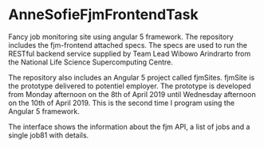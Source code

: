 # AnneSofieFjmFrontendTask
Fancy job monitoring site using angular 5 framework. The repository includes the fjm-frontend attached specs. The specs are used to run the RESTful backend service supplied by Team Lead Wibowo Arindrarto from the National Life Science Supercomputing Centre.

The repository also includes an Angular 5 project called fjmSites. fjmSite is the prototype delivered to potentiel employer. The prototype is developed from Monday afternoon on the 8th of April 2019 until Wednesday afternoon on the 10th of April 2019. This is the second time I program using the Angular 5 framework.  

The interface shows the information about the fjm API, a list of jobs and a single job81 with details. 
